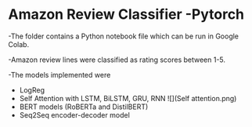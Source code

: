 # Amazon Review Classifier -Pytorch

-The folder contains a Python notebook file which can be run in Google Colab.

-Amazon review lines were classified as rating scores between 1-5.

-The models implemented were
  - LogReg
  - Self Attention with LSTM, BiLSTM, GRU, RNN
  ![](Self attention.png)
  - BERT models (RoBERTa and DistilBERT)
  - Seq2Seq encoder-decoder model
  

  
  
